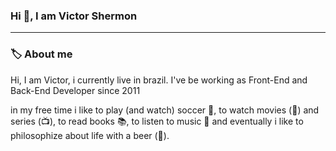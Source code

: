 ### Hi 👋, I am Victor Shermon
<hr/>

### 🏷️ About me
<p>
  Hi, I am Victor, i currently live in brazil. I've be working as Front-End and Back-End Developer since 2011
</p>
<p>
  in my free time i like to play (and watch) soccer 🏈, to watch movies (🎥) and series (📺), to read books 📚, to listen to music 🎵 and eventually i like to philosophize about   life with a beer (🍺).
</p>
<!--
**shermondevelopment/shermondevelopment** is a ✨ _special_ ✨ repository because its `README.md` (this file) appears on your GitHub profile.

Here are some ideas to get you started:

- 🔭 I’m currently working on ...
- 🌱 I’m currently learning ...
- 👯 I’m looking to collaborate on ...
- 🤔 I’m looking for help with ...
- 💬 Ask me about ...
- 📫 How to reach me: ...
- 😄 Pronouns: ...
- ⚡ Fun fact: ...
-->
